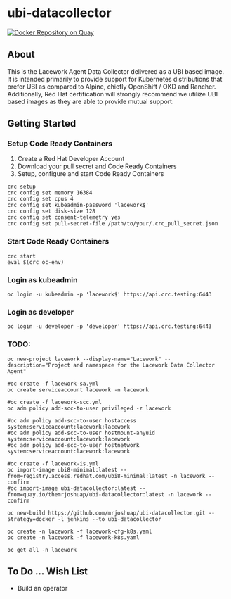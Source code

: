 # ubi-datacollector

[![Docker Repository on Quay](https://quay.io/repository/themrjoshuap/ubi-datacollector/status "Docker Repository on Quay")](https://quay.io/repository/themrjoshuap/ubi-datacollector)

## About
This is the Lacework Agent Data Collector delivered as a UBI based image.  It is intended primarily to provide support for Kubernetes distributions that prefer UBI as compared to Alpine, chiefly OpenShift / OKD and Rancher.  Additionally, Red Hat certification will strongly recommend we utilize UBI based images as they are able to provide mutual support.

## Getting Started

### Setup Code Ready Containers
1. Create a Red Hat Developer Account
2. Download your pull secret and Code Ready Containers
3. Setup, configure and start Code Ready Containers
```
crc setup
crc config set memory 16384
crc config set cpus 4
crc config set kubeadmin-password 'lacework$'
crc config set disk-size 128
crc config set consent-telemetry yes
crc config set pull-secret-file /path/to/your/.crc_pull_secret.json
```

### Start Code Ready Containers
```
crc start
eval $(crc oc-env)
```

### Login as kubeadmin
```
oc login -u kubeadmin -p 'lacework$' https://api.crc.testing:6443
```

### Login as developer
```
oc login -u developer -p 'developer' https://api.crc.testing:6443
```

### TODO:
```
oc new-project lacework --display-name="Lacework" --description="Project and namespace for the Lacework Data Collector Agent"

#oc create -f lacework-sa.yml
oc create serviceaccount lacework -n lacework

#oc create -f lacework-scc.yml
oc adm policy add-scc-to-user privileged -z lacework

#oc adm policy add-scc-to-user hostaccess system:serviceaccount:lacework:lacework
#oc adm policy add-scc-to-user hostmount-anyuid system:serviceaccount:lacework:lacework
#oc adm policy add-scc-to-user hostnetwork system:serviceaccount:lacework:lacework

#oc create -f lacework-is.yml
oc import-image ubi8-minimal:latest --from=registry.access.redhat.com/ubi8-minimal:latest -n lacework --confirm
#oc import-image ubi-datacollector:latest --from=quay.io/themrjoshuap/ubi-datacollector:latest -n lacework --confirm

oc new-build https://github.com/mrjoshuap/ubi-datacollector.git --strategy=docker -l jenkins --to ubi-datacollector

oc create -n lacework -f lacework-cfg-k8s.yaml
oc create -n lacework -f lacework-k8s.yaml

oc get all -n lacework
```

## To Do ... Wish List

* Build an operator
